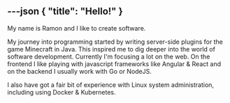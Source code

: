 ---json
{
  "title": "Hello!"
}
---

My name is Ramon and I like to create software.

My journey into programming started by writing server-side plugins for the game Minecraft in Java. This inspired me to dig deeper into the world of software development. Currently I'm focusing a lot on the web. On the frontend I like playing with javascript frameworks like Angular &amp; React and on the backend I usually work with Go or NodeJS.

I also have got a fair bit of experience with Linux system administration, including using Docker & Kubernetes.
